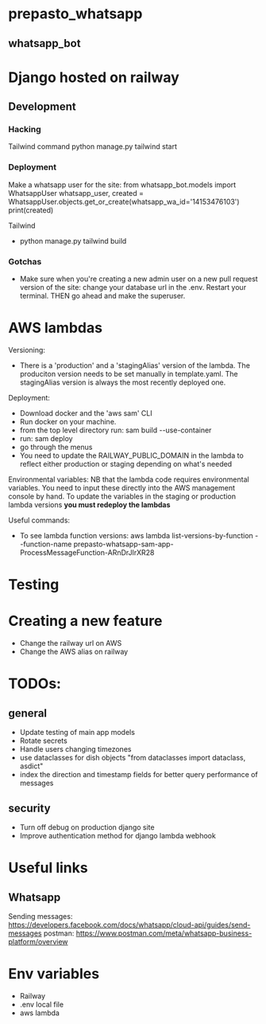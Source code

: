 # prepasto_whatsapp
## whatsapp_bot

# Django hosted on railway
## Development
### Hacking
Tailwind command
python manage.py tailwind start

### Deployment
Make a whatsapp user for the site:
from whatsapp_bot.models import WhatsappUser
whatsapp_user, created = WhatsappUser.objects.get_or_create(whatsapp_wa_id='14153476103')
print(created)

Tailwind
- python manage.py tailwind build
### Gotchas
- Make sure when you're creating a new admin user on a new pull request version of the site: change your database url in the .env. Restart your terminal. THEN go ahead and make the superuser.

# AWS lambdas
Versioning:
- There is a 'production' and a 'stagingAlias' version of the lambda. The produciton version needs to be set manually in template.yaml. The stagingAlias version is always the most recently deployed one.

Deployment: 
- Download docker and the 'aws sam' CLI
- Run docker on your machine. 
- from the top level directory run: sam build --use-container
- run: sam deploy
- go through the menus
- You need to update the RAILWAY_PUBLIC_DOMAIN in the lambda to reflect either production or staging depending on what's needed

Environmental variables: NB that the lambda code requires environmental variables. You need to input these directly into the AWS management console by hand. To update the variables in the staging or production lambda versions **you must redeploy the lambdas**

Useful commands:
- To see lambda function versions:
aws lambda list-versions-by-function --function-name prepasto-whatsapp-sam-app-ProcessMessageFunction-ARnDrJlrXR28

# Testing

# Creating a new feature
- Change the railway url on AWS
- Change the AWS alias on railway

# TODOs:
## general
- Update testing of main app models
- Rotate secrets
- Handle users changing timezones
- use dataclasses for dish objects "from dataclasses import dataclass, asdict"
- index the direction and timestamp fields for better query performance of messages

## security
- Turn off debug on production django site
- Improve authentication method for django lambda webhook

# Useful links
## Whatsapp
Sending messages: https://developers.facebook.com/docs/whatsapp/cloud-api/guides/send-messages
postman: https://www.postman.com/meta/whatsapp-business-platform/overview

# Env variables
- Railway
- .env local file
- aws lambda
